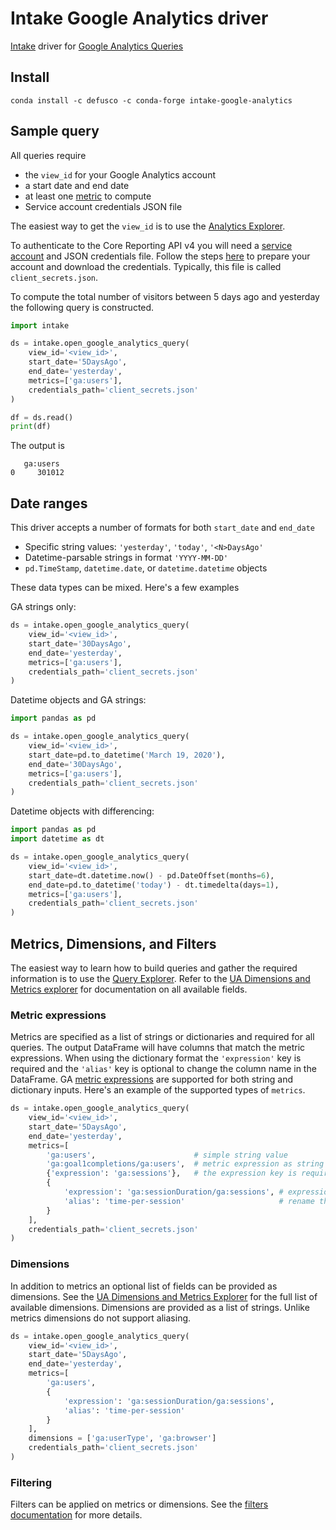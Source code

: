 # Intake Google Analytics driver

[Intake](intake.readthedocs.io) driver for [Google Analytics Queries](https://developers.google.com/analytics/devguides/reporting/core/v4/quickstart/service-py)

## Install

```
conda install -c defusco -c conda-forge intake-google-analytics
```

## Sample query

All queries require
* the `view_id` for your Google Analytics account
* a start date and end date
* at least one [metric](https://ga-dev-tools.web.app/dimensions-metrics-explorer/) to compute
* Service account credentials JSON file

The easiest way to get the `view_id` is to use the
[Analytics Explorer](https://ga-dev-tools.web.app/account-explorer/).

To authenticate to the Core Reporting API v4 you will need a [service account]() and JSON credentials file.
Follow the steps [here](https://developers.google.com/analytics/devguides/reporting/core/v4/quickstart/service-py#1_enable_the_api) to prepare your account and download the credentials. Typically, this
file is called `client_secrets.json`.

To compute the total number of visitors between 5 days ago and yesterday the following query
is constructed.

```python
import intake

ds = intake.open_google_analytics_query(
    view_id='<view_id>',
    start_date='5DaysAgo',
    end_date='yesterday',
    metrics=['ga:users'],
    credentials_path='client_secrets.json'
)

df = ds.read()
print(df)
```

The output is

```
   ga:users
0     301012
```

## Date ranges

This driver accepts a number of formats for both `start_date` and `end_date`

* Specific string values: `'yesterday'`, `'today'`, `'<N>DaysAgo'`
* Datetime-parsable strings in format `'YYYY-MM-DD'`
* `pd.TimeStamp`, `datetime.date`, or `datetime.datetime` objects

These data types can be mixed. Here's a few examples

GA strings only:

```python
ds = intake.open_google_analytics_query(
    view_id='<view_id>',
    start_date='30DaysAgo',
    end_date='yesterday',
    metrics=['ga:users'],
    credentials_path='client_secrets.json'
)
```


Datetime objects and GA strings:

```python
import pandas as pd

ds = intake.open_google_analytics_query(
    view_id='<view_id>',
    start_date=pd.to_datetime('March 19, 2020'),
    end_date='30DaysAgo',
    metrics=['ga:users'],
    credentials_path='client_secrets.json'
)
```

Datetime objects with differencing:

```python
import pandas as pd
import datetime as dt

ds = intake.open_google_analytics_query(
    view_id='<view_id>',
    start_date=dt.datetime.now() - pd.DateOffset(months=6),
    end_date=pd.to_datetime('today') - dt.timedelta(days=1),
    metrics=['ga:users'],
    credentials_path='client_secrets.json'
)
```


## Metrics, Dimensions, and Filters

The easiest way to learn how to build queries and gather the required information is to use the
[Query Explorer](https://ga-dev-tools.web.app/query-explorer/). Refer to the
[UA Dimensions and Metrics explorer](https://ga-dev-tools.web.app/dimensions-metrics-explorer/)
for documentation on all available fields.


### Metric expressions

Metrics are specified as a list of strings or dictionaries and required for all queries.
The output DataFrame will have columns that match the metric expressions.
When using the dictionary format the `'expression'` key is required and the `'alias'` key is
optional to change the column name in the DataFrame.
GA [metric expressions](https://developers.google.com/analytics/devguides/reporting/core/v4/basics#expressions)
are supported for both string and dictionary inputs. Here's an example
of the supported types of `metrics`.

```python
ds = intake.open_google_analytics_query(
    view_id='<view_id>',
    start_date='5DaysAgo',
    end_date='yesterday',
    metrics=[
        'ga:users',                      # simple string value
        'ga:goal1completions/ga:users',  # metric expression as string
        {'expression': 'ga:sessions'},   # the expression key is required for dicts
        {
            'expression': 'ga:sessionDuration/ga:sessions', # expression
            'alias': 'time-per-session'                     # rename the column
        }
    ],
    credentials_path='client_secrets.json'
)
```

### Dimensions

In addition to metrics an optional list of fields can be provided as dimensions.
See the [UA Dimensions and Metrics Explorer](https://ga-dev-tools.web.app/dimensions-metrics-explorer/)
for the full list of available dimensions. Dimensions are provided as a list of strings.
Unlike metrics dimensions do not support aliasing.

```python
ds = intake.open_google_analytics_query(
    view_id='<view_id>',
    start_date='5DaysAgo',
    end_date='yesterday',
    metrics=[
        'ga:users',
        {
            'expression': 'ga:sessionDuration/ga:sessions', 
            'alias': 'time-per-session'
        }
    ],
    dimensions = ['ga:userType', 'ga:browser']
    credentials_path='client_secrets.json'
)
```

### Filtering

Filters can be applied on metrics or dimensions. See the 
[filters documentation](https://developers.google.com/analytics/devguides/reporting/core/v3/reference#filters) 
for more details.
